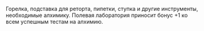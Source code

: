 Горелка, подставка для реторта, пипетки, ступка и другие инструменты, необходимые алхимику. Полевая лаборатория приносит бонус +1 ко всем успешным тестам на алхимию.